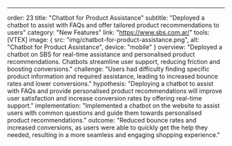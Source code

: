 ---
order: 23
title: "Chatbot for Product Assistance"
subtitle: "Deployed a chatbot to assist with FAQs and offer tailored product recommendations to users"
category: "New Features"
link: "https://www.sbs.com.ar/"
tools: [VTEX]
image: {
    src: "img/chatbot-for-product-assistance.png",
    alt: "Chatbot for Product Assistance",
    device: "mobile"
}
overview: "Deployed a chatbot on SBS for real-time assistance and personalised product recommendations. Chatbots streamline user support, reducing friction and boosting conversions."
challenge: "Users had difficulty finding specific product information and required assistance, leading to increased bounce rates and lower conversions."
hypothesis: "Deploying a chatbot to assist with FAQs and provide personalised product recommendations will improve user satisfaction and increase conversion rates by offering real-time support."
implementation: "Implemented a chatbot on the website to assist users with common questions and guide them towards personalised product recommendations."
outcome: "Reduced bounce rates and increased conversions, as users were able to quickly get the help they needed, resulting in a more seamless and engaging shopping experience."
